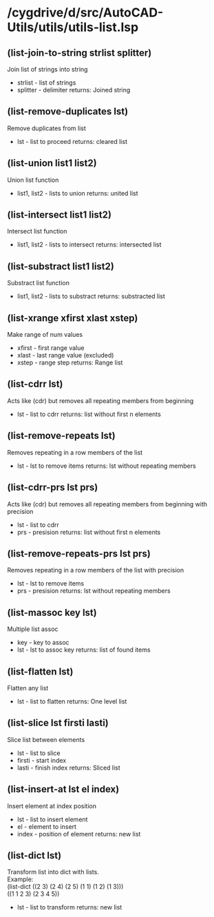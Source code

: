 # /cygdrive/d/src/AutoCAD-Utils/utils/utils-list.lsp
## (list-join-to-string strlist splitter)
Join list of strings into string
* strlist - list of strings
* splitter - delimiter
returns: Joined string
## (list-remove-duplicates lst)
Remove duplicates from list
* lst - list to proceed
returns: cleared list
## (list-union list1 list2)
Union list function
* list1, list2 - lists to union
returns: united list
## (list-intersect list1 list2)
Intersect list function
* list1, list2 - lists to intersect
returns: intersected list
## (list-substract list1 list2)
Substract list function
* list1, list2 - lists to substract
returns: substracted list
## (list-xrange xfirst xlast xstep)
Make range of num values
* xfirst - first range value
* xlast - last range value (excluded)
* xstep - range step
returns: Range list
## (list-cdrr lst)
Acts like (cdr) but removes all repeating members from beginning
* lst - list to cdrr
returns: list without first n elements
## (list-remove-repeats lst)
Removes repeating in a row members of the list
* lst - lst to remove items
returns: lst without repeating members
## (list-cdrr-prs lst prs)
Acts like (cdr) but removes all repeating members from beginning with precision
* lst - list to cdrr
* prs - presision
returns: list without first n elements
## (list-remove-repeats-prs lst prs)
Removes repeating in a row members of the list with precision
* lst - lst to remove items
* prs - presision
returns: lst without repeating members
## (list-massoc key lst)
Multiple list assoc
* key - key to assoc
* lst - lst to assoc key
returns: list of found items
## (list-flatten lst)
Flatten any list
* lst - list to flatten
returns: One level list
## (list-slice lst firsti lasti)
Slice list between elements
* lst - list to slice
* firsti - start index
* lasti - finish index
returns: Sliced list
## (list-insert-at lst el index)
Insert element at index position
* lst - list to insert element
* el - element to insert
* index - position of element
returns: new list
## (list-dict lst)
Transform list into dict with lists. <br/> Example: <br/> (list-dict ((2 3) (2 4) (2 5) (1 1) (1 2) (1 3))) <br/> ((1 1 2 3) (2 3 4 5))
* lst - list to transform
returns: new list
